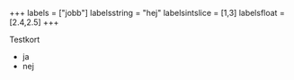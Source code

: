 +++
	labels = ["jobb"]
	labelsstring = "hej"
	labelsintslice = [1,3]
	labelsfloat = [2.4,2.5]
+++

Testkort

- ja
- nej
